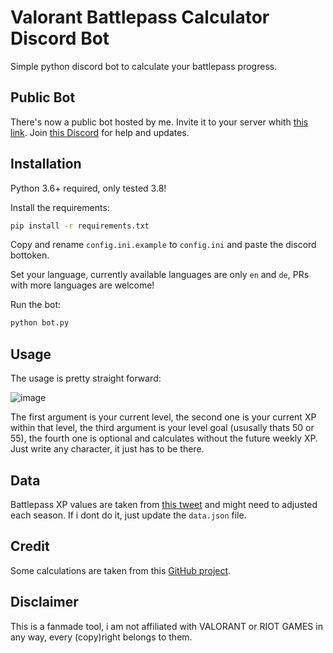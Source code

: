 # Valorant Battlepass Calculator Discord Bot

Simple python discord bot to calculate your battlepass progress.

## Public Bot

There's now a public bot hosted by me. Invite it to your server whith [this link](https://discord.com/oauth2/authorize?client_id=874989994232651856&&scope=bot). Join [this Discord](https://discord.gg/SUmGjUG7Mb) for help and updates.


## Installation

Python 3.6+ required, only tested 3.8!

Install the requirements:
```bash
pip install -r requirements.txt
```

Copy and rename `config.ini.example` to `config.ini` and paste the discord bottoken. 

Set your language, currently available languages are only `en` and `de`, PRs with more languages are welcome!

Run the bot:
```bash
python bot.py
```

## Usage

The usage is pretty straight forward: 

![image](https://user-images.githubusercontent.com/34460584/129038598-2e55b7b0-7f44-49e6-b195-6db56354df8b.png)

The first argument is your current level, the second one is your current XP within that level, the third argument is your level goal (ususally thats 50 or 55), the fourth one is optional and calculates without the future weekly XP. Just write any character, it just has to be there.

## Data

Battlepass XP values are taken from [this tweet](https://twitter.com/Shiick/status/1650873717948293124) and might need to adjusted each season. If i dont do it, just update the `data.json` file.


## Credit

Some calculations are taken from this [GitHub project](https://github.com/SamueldaCostaAraujoNunes/BattlePass-Calculator-for-VALORANT/).


## Disclaimer

This is a fanmade tool, i am not affiliated with VALORANT or RIOT GAMES in any way, every (copy)right belongs to them.